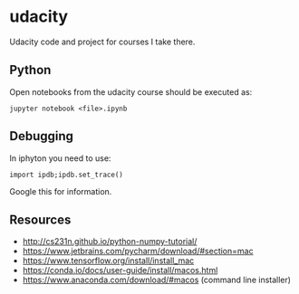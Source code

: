 # udacity
Udacity code and project for courses I take there.

## Python

Open notebooks from the udacity course should be executed as: 

```
jupyter notebook <file>.ipynb
```


## Debugging

In iphyton you need to use:

```
import ipdb;ipdb.set_trace()
```

Google this for information.


## Resources
 * http://cs231n.github.io/python-numpy-tutorial/
 * https://www.jetbrains.com/pycharm/download/#section=mac
 * https://www.tensorflow.org/install/install_mac
 * https://conda.io/docs/user-guide/install/macos.html
 * https://www.anaconda.com/download/#macos (command line installer)
